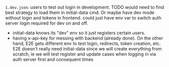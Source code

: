 `1.dev.json`: users to test out login in development.
TODO would need to find best strategy to load them in initial-data cmd. Or maybe have dev mode without login and tokens in frontend.
could just have env var to switch auth server login required for dev on and off.
+ initial-data knows its "dev" env so it just registers certain users.
+ having x-api-key for messing with backend (already done).
On the other hand,  E2E gets different env to test login, redirects, token creation, etc.
E2E doesn't really need initial-data since we will create everything from scratch, ie we will test
register and update cases when logging in via auth server first and consequent
times
